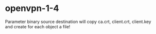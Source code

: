 openvpn-1-4
===========
Parameter
binary source destination
	will copy ca.crt, client.crt, client.key and create for each object a file!

